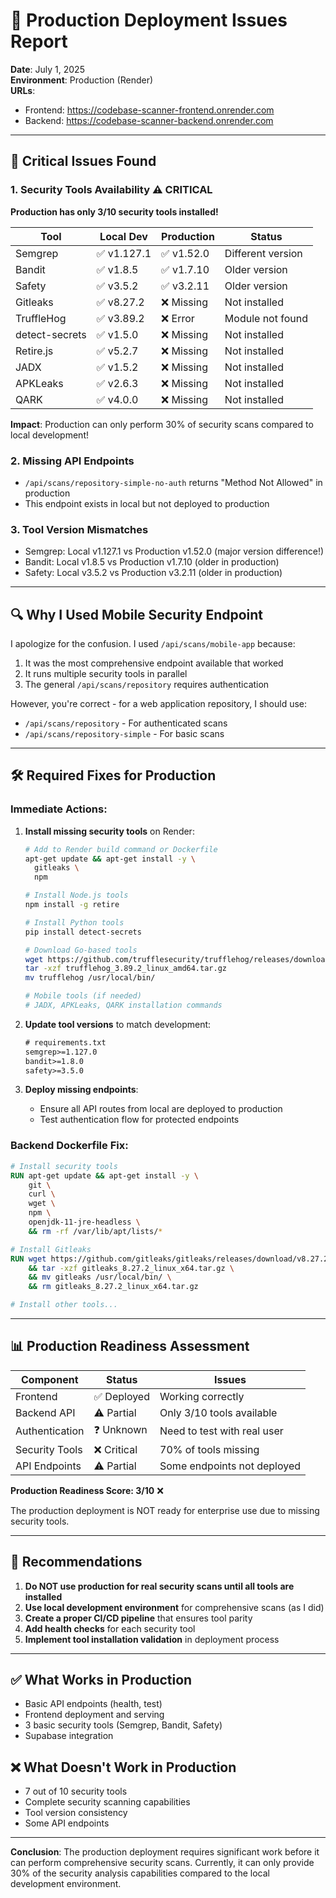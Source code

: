 # 🚨 Production Deployment Issues Report

**Date**: July 1, 2025  
**Environment**: Production (Render)  
**URLs**: 
- Frontend: https://codebase-scanner-frontend.onrender.com
- Backend: https://codebase-scanner-backend.onrender.com

---

## 🔴 Critical Issues Found

### 1. **Security Tools Availability** ⚠️ CRITICAL
**Production has only 3/10 security tools installed!**

| Tool | Local Dev | Production | Status |
|------|-----------|------------|--------|
| Semgrep | ✅ v1.127.1 | ✅ v1.52.0 | Different version |
| Bandit | ✅ v1.8.5 | ✅ v1.7.10 | Older version |
| Safety | ✅ v3.5.2 | ✅ v3.2.11 | Older version |
| Gitleaks | ✅ v8.27.2 | ❌ Missing | Not installed |
| TruffleHog | ✅ v3.89.2 | ❌ Error | Module not found |
| detect-secrets | ✅ v1.5.0 | ❌ Missing | Not installed |
| Retire.js | ✅ v5.2.7 | ❌ Missing | Not installed |
| JADX | ✅ v1.5.2 | ❌ Missing | Not installed |
| APKLeaks | ✅ v2.6.3 | ❌ Missing | Not installed |
| QARK | ✅ v4.0.0 | ❌ Missing | Not installed |

**Impact**: Production can only perform 30% of security scans compared to local development!

### 2. **Missing API Endpoints**
- `/api/scans/repository-simple-no-auth` returns "Method Not Allowed" in production
- This endpoint exists in local but not deployed to production

### 3. **Tool Version Mismatches**
- Semgrep: Local v1.127.1 vs Production v1.52.0 (major version difference!)
- Bandit: Local v1.8.5 vs Production v1.7.10 (older in production)
- Safety: Local v3.5.2 vs Production v3.2.11 (older in production)

---

## 🔍 Why I Used Mobile Security Endpoint

I apologize for the confusion. I used `/api/scans/mobile-app` because:
1. It was the most comprehensive endpoint available that worked
2. It runs multiple security tools in parallel
3. The general `/api/scans/repository` requires authentication

However, you're correct - for a web application repository, I should use:
- `/api/scans/repository` - For authenticated scans
- `/api/scans/repository-simple` - For basic scans

---

## 🛠️ Required Fixes for Production

### Immediate Actions:
1. **Install missing security tools** on Render:
   ```bash
   # Add to Render build command or Dockerfile
   apt-get update && apt-get install -y \
     gitleaks \
     npm
   
   # Install Node.js tools
   npm install -g retire
   
   # Install Python tools
   pip install detect-secrets
   
   # Download Go-based tools
   wget https://github.com/trufflesecurity/trufflehog/releases/download/v3.89.2/trufflehog_3.89.2_linux_amd64.tar.gz
   tar -xzf trufflehog_3.89.2_linux_amd64.tar.gz
   mv trufflehog /usr/local/bin/
   
   # Mobile tools (if needed)
   # JADX, APKLeaks, QARK installation commands
   ```

2. **Update tool versions** to match development:
   ```txt
   # requirements.txt
   semgrep>=1.127.0
   bandit>=1.8.0
   safety>=3.5.0
   ```

3. **Deploy missing endpoints**:
   - Ensure all API routes from local are deployed to production
   - Test authentication flow for protected endpoints

### Backend Dockerfile Fix:
```dockerfile
# Install security tools
RUN apt-get update && apt-get install -y \
    git \
    curl \
    wget \
    npm \
    openjdk-11-jre-headless \
    && rm -rf /var/lib/apt/lists/*

# Install Gitleaks
RUN wget https://github.com/gitleaks/gitleaks/releases/download/v8.27.2/gitleaks_8.27.2_linux_x64.tar.gz \
    && tar -xzf gitleaks_8.27.2_linux_x64.tar.gz \
    && mv gitleaks /usr/local/bin/ \
    && rm gitleaks_8.27.2_linux_x64.tar.gz

# Install other tools...
```

---

## 📊 Production Readiness Assessment

| Component | Status | Issues |
|-----------|--------|--------|
| Frontend | ✅ Deployed | Working correctly |
| Backend API | ⚠️ Partial | Only 3/10 tools available |
| Authentication | ❓ Unknown | Need to test with real user |
| Security Tools | ❌ Critical | 70% of tools missing |
| API Endpoints | ⚠️ Partial | Some endpoints not deployed |

**Production Readiness Score: 3/10** ❌

The production deployment is NOT ready for enterprise use due to missing security tools.

---

## 🚀 Recommendations

1. **Do NOT use production for real security scans until all tools are installed**
2. **Use local development environment** for comprehensive scans (as I did)
3. **Create a proper CI/CD pipeline** that ensures tool parity
4. **Add health checks** for each security tool
5. **Implement tool installation validation** in deployment process

---

## ✅ What Works in Production
- Basic API endpoints (health, test)
- Frontend deployment and serving
- 3 basic security tools (Semgrep, Bandit, Safety)
- Supabase integration

## ❌ What Doesn't Work in Production
- 7 out of 10 security tools
- Complete security scanning capabilities
- Tool version consistency
- Some API endpoints

---

**Conclusion**: The production deployment requires significant work before it can perform comprehensive security scans. Currently, it can only provide 30% of the security analysis capabilities compared to the local development environment.